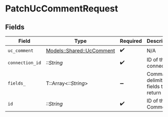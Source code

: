 # PatchUcCommentRequest


## Fields

| Field                                                         | Type                                                          | Required                                                      | Description                                                   |
| ------------------------------------------------------------- | ------------------------------------------------------------- | ------------------------------------------------------------- | ------------------------------------------------------------- |
| `uc_comment`                                                  | [Models::Shared::UcComment](../../models/shared/uccomment.md) | :heavy_check_mark:                                            | N/A                                                           |
| `connection_id`                                               | *::String*                                                    | :heavy_check_mark:                                            | ID of the connection                                          |
| `fields_`                                                     | T::Array<*::String*>                                          | :heavy_minus_sign:                                            | Comma-delimited fields to return                              |
| `id`                                                          | *::String*                                                    | :heavy_check_mark:                                            | ID of the Comment                                             |